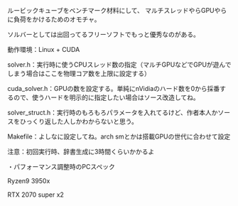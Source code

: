 ルービックキューブをベンチマーク材料にして、
マルチスレッドやらGPUやらに負荷をかけるためのオモチャ。 

ソルバーとしては出回ってるフリーソフトでもっと優秀なのがある。 

動作環境：Linux + CUDA 


solver.h：実行時に使うCPUスレッド数の指定（マルチGPUなどでGPUが遊んでしまう場合はここを物理コア数を上限に設定する） 
 
cuda_solver.h：GPUの数を設定する。単純にnVidiaのハード数を0から採番するので、使うハードを明示的に指定したい場合はソース改造してね。 
 
solver_struct.h：実行時のもろもろパラメータを入れてるけど、作者本人かソースをひっくり返した人しかわからないと思う。 
 
Makefile：よしなに設定してね。arch smとかは搭載GPUの世代に合わせて設定 
 
注意：初回実行時、辞書生成に3時間くらいかかるよ 
 
・パフォーマンス調整時のPCスペック 

Ryzen9 3950x 

RTX 2070 super x2 

